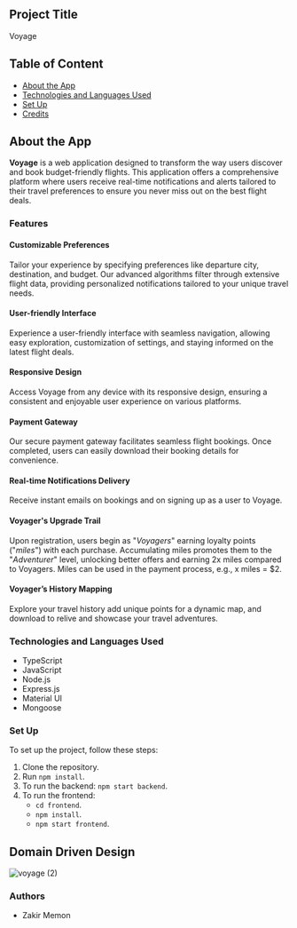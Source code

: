 ## Project Title

Voyage

## Table of Content

- [About the App](#about-the-app)
- [Technologies and Languages Used](#technologies-and-languages-used)
- [Set Up](#set-up)
- [Credits](#credits)

## About the App

**Voyage** is a web application designed to transform the way users discover and book budget-friendly flights. This application offers a comprehensive platform where users receive real-time notifications and alerts tailored to their travel preferences to ensure you never miss out on the best flight deals.

### Features

#### Customizable Preferences

Tailor your experience by specifying preferences like departure city, destination, and budget. Our advanced algorithms filter through extensive flight data, providing personalized notifications tailored to your unique travel needs.

#### User-friendly Interface

Experience a user-friendly interface with seamless navigation, allowing easy exploration, customization of settings, and staying informed on the latest flight deals.

#### Responsive Design

Access Voyage from any device with its responsive design, ensuring a consistent and enjoyable user experience on various platforms.

#### Payment Gateway

Our secure payment gateway facilitates seamless flight bookings. Once completed, users can easily download their booking details for convenience.

#### Real-time Notifications Delivery

Receive instant emails on bookings and on signing up as a user to Voyage.

#### Voyager's Upgrade Trail

Upon registration, users begin as "_Voyagers_" earning loyalty points ("_miles_") with each purchase. Accumulating miles promotes them to the "_Adventurer_" level, unlocking better offers and earning 2x miles compared to Voyagers. Miles can be used in the payment process, e.g., x miles = $2.

#### Voyager’s History Mapping

Explore your travel history add unique points for a dynamic map, and download to relive and showcase your travel adventures.

### Technologies and Languages Used

- TypeScript
- JavaScript
- Node.js
- Express.js
- Material UI
- Mongoose

### Set Up

To set up the project, follow these steps:

1. Clone the repository.
2. Run `npm install`.
3. To run the backend: `npm start backend`.
4. To run the frontend:
   - `cd frontend`.
   - `npm install`.
   - `npm start frontend`.

## Domain Driven Design

![voyage (2)](https://github.com/info-6150-fall-2023/final-project-kapz/assets/144556337/bc0ff422-4069-4108-83d0-9d90e6b2ac47)

### Authors

- Zakir Memon

